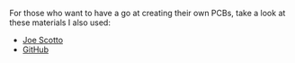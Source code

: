 For those who want to have a go at creating their own PCBs, take a look at these materials I also used:
- [Joe Scotto](https://www.youtube.com/watch?v=8WXpGTIbxlQ&list=TLPQMDkwNDIwMjWWrW67G5St-w&index=4&pp=gAQBiAQB)
- [GitHub](https://github.com/ruiqimao/keyboard-pcb-guide)